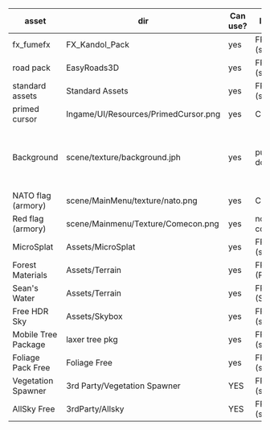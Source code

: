 
| asset              | dir                       | Can use? | license      | source |
| ------------------ | ------------------------- | -------- | ------------ | ------ | 
| fx_fumefx          | FX_Kandol_Pack            | yes      | FREE (store) | https://assetstore.unity.com/packages/vfx/particles/fire-explosions/fx-fumefx-21245 |
| road pack          | EasyRoads3D               | yes      | FREE (store) | https://assetstore.unity.com/packages/3d/characters/easyroads3d-free-v3-987 |
| standard assets    | Standard Assets           | yes      | FREE (store) | https://assetstore.unity.com/packages/essentials/asset-packs/standard-assets-32351 |
| primed cursor      | Ingame/UI/Resources/PrimedCursor.png | yes| CC      | https://www.cursor.cc/?action=icon&file_id=23020
| Background         | scene/texture/background.jph | yes   | public domain| https://www.flickr.com/photos/captainjustice/34996809750/in/photolist-VjxNgy-ASpvHB-VUHdiz-oBRDSP-Vjyufm-VUHfaa-VRezau-VUHbuK-NGv6mU-YgG6MP-8P3Gjb-EEMwgP-28jxA1s-Af7Asy-BXzqDD-29nFyoC-d6wyUS-AAw7fi-DduQxR-Y1ACaG-d7EoX3-UCdJKh-bRcRCx-UCdJEs-VjyvEf-bRcR2T-VDZU15-VUH9cD-VUHag2-bF5tQE-C3WxmY-VjyweS-akb5dH-88Pkmx-UCekph-VRf4GQ-QxcGpi-88Symw-aJh7Rv-aJhiaV-2eCWTGX-bRcRj8-VHgCrZ-UCdKjy-2aBBTpS-VUH8bk-UFbAP2-VHher8-VUHeXr-D8XFgm |
| NATO flag (armory) | scene/MainMenu/texture/nato.png | yes    | CC | https://www.1001freedownloads.com/free-clipart/nato |
| Red flag (armory)  | scene/Mainmenu/Texture/Comecon.png | yes | no copyright | https://commons.wikimedia.org/wiki/File:CAME.png
| MicroSplat         | Assets/MicroSplat         | yes      | FREE (store) | https://assetstore.unity.com/packages/tools/terrain/microsplat-96478 |
| Forest Materials   | Assets/Terrain | yes| FREE (Poliigon) | https://www.poliigon.com/search?is_free=true |
| Sean's Water 	     | Assets/Terrain | yes | FREE (Sean) | https://www.reddit.com/r/Unity3D/comments/9684rh/seans_water_shader_download_it_for_free_see/?st=JLH8SEFT&sh=df4ca7f3|
|Free HDR Sky|Assets/Skybox|yes| FREE (store)| https://assetstore.unity.com/packages/2d/textures-materials/sky/free-hdr-sky-61217|
| Mobile Tree Package | laxer tree pkg | yes | FREE (store) | https://assetstore.unity.com/packages/3d/vegetation/trees/mobile-tree-package-18866|
| Foliage Pack Free | Foliage Free | yes | FREE (store) | https://assetstore.unity.com/packages/3d/vegetation/foliage-pack-free-66155 |
| Vegetation Spawner| 3rd Party/Vegetation Spawner | YES | FREE (store) | https://assetstore.unity.com/packages/tools/terrain/vegetation-spawner-177192|
|AllSky Free | 3rdParty/Allsky | YES | FREE (store) | https://assetstore.unity.com/packages/2d/textures-materials/sky/allsky-free-10-sky-skybox-set-146014|